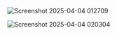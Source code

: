 ![Screenshot 2025-04-04 012709](https://github.com/user-attachments/assets/2e5afa88-954d-4080-b2b6-4e52e42717ff)


![Screenshot 2025-04-04 020304](https://github.com/user-attachments/assets/d8cd4413-96af-4d37-82ac-d4b641a3ed6b)
